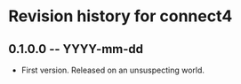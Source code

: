 # Revision history for connect4

## 0.1.0.0  -- YYYY-mm-dd

* First version. Released on an unsuspecting world.
